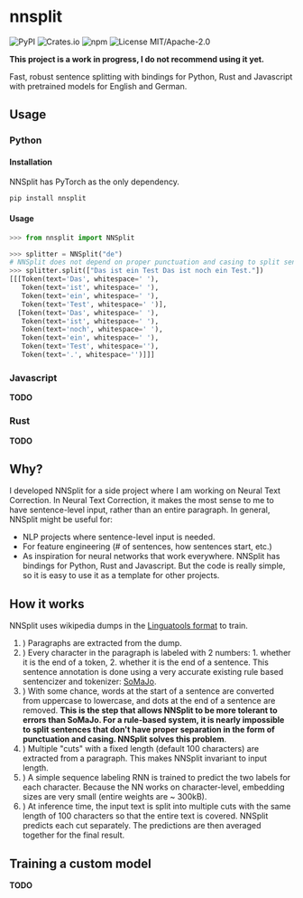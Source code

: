 # nnsplit

![PyPI](https://img.shields.io/pypi/v/nnsplit)
![Crates.io](https://img.shields.io/crates/v/nnsplit)
![npm](https://img.shields.io/npm/v/nnsplit)
![License MIT/Apache-2.0](https://img.shields.io/badge/license-MIT%2FApache--2.0-blue)

__This project is a work in progress, I do not recommend using it yet.__

Fast, robust sentence splitting with bindings for Python, Rust and Javascript with pretrained models for English and German.

## Usage

### Python

#### Installation

NNSplit has PyTorch as the only dependency.

```pip install nnsplit```

#### Usage

```python
>>> from nnsplit import NNSplit

>>> splitter = NNSplit("de")
# NNSplit does not depend on proper punctuation and casing to split sentences
>>> splitter.split(["Das ist ein Test Das ist noch ein Test."])
[[[Token(text='Das', whitespace=' '),
   Token(text='ist', whitespace=' '),
   Token(text='ein', whitespace=' '),
   Token(text='Test', whitespace=' ')],
  [Token(text='Das', whitespace=' '),
   Token(text='ist', whitespace=' '),
   Token(text='noch', whitespace=' '),
   Token(text='ein', whitespace=' '),
   Token(text='Test', whitespace=''),
   Token(text='.', whitespace='')]]]
```

### Javascript

__TODO__

### Rust

__TODO__

## Why?

I developed NNSplit for a side project where I am working on Neural Text Correction. In Neural Text Correction, it makes the most sense to me to have sentence-level input, rather than an entire paragraph.
In general, NNSplit might be useful for:
- NLP projects where sentence-level input is needed.
- For feature engineering (# of sentences, how sentences start, etc.)
- As inspiration for neural networks that work everywhere. NNSplit has bindings for Python, Rust and Javascript. But the code is really simple, so it is easy to use it as a template for other projects.

## How it works

NNSplit uses wikipedia dumps in the [Linguatools format](https://linguatools.org/tools/corpora/wikipedia-monolingual-corpora/) to train.
1. ) Paragraphs are extracted from the dump.
2. ) Every character in the paragraph is labeled with 2 numbers: 1. whether it is the end of a token, 2. whether it is the end of a sentence. This sentence annotation is done using a very accurate existing rule based sentencizer and tokenizer: [SoMaJo](https://github.com/tsproisl/SoMaJo).
3. ) With some chance, words at the start of a sentence are converted from uppercase to lowercase, and dots at the end of a sentence are removed. __This is the step that allows NNSplit to be more tolerant to errors than SoMaJo. For a rule-based system, it is nearly impossible to split sentences that don't have proper separation in the form of punctuation and casing. NNSplit solves this problem__.
4. ) Multiple "cuts" with a fixed length (default 100 characters) are extracted from a paragraph. This makes NNSplit invariant to input length. 
5. ) A simple sequence labeling RNN is trained to predict the two labels for each character. Because the NN works on character-level, embedding sizes are very small (entire weights are ~ 300kB).
6. ) At inference time, the input text is split into multiple cuts with the same length of 100 characters so that the entire text is covered. NNSplit predicts each cut separately. The predictions are then averaged together for the final result.

## Training a custom model

__TODO__
